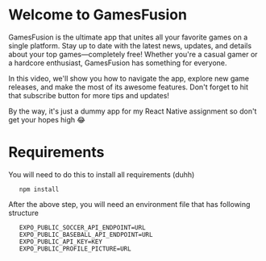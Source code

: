# Welcome to GamesFusion
GamesFusion is the ultimate app that unites all your favorite games on a single platform. Stay up to date with the latest news, updates, and details about your top games—completely free! Whether you're a casual gamer or a hardcore enthusiast, GamesFusion has something for everyone.

In this video, we'll show you how to navigate the app, explore new game releases, and make the most of its awesome features. Don't forget to hit that subscribe button for more tips and updates!

By the way, it's just a dummy app for my React Native assignment so don't get your hopes high 😂


# Requirements
You will need to do this to install all requirements (duhh)
```
   npm install
```

After the above step, you will need an environment file that has following structure
```
   EXPO_PUBLIC_SOCCER_API_ENDPOINT=URL
   EXPO_PUBLIC_BASEBALL_API_ENDPOINT=URL
   EXPO_PUBLIC_API_KEY=KEY
   EXPO_PUBLIC_PROFILE_PICTURE=URL
```